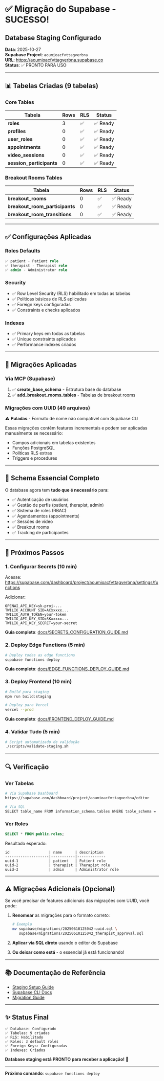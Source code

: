 # ✅ Migração do Supabase - SUCESSO!

## Database Staging Configurado

**Data**: 2025-10-27  
**Supabase Project**: `aoumioacfvttagverbna`  
**URL**: https://aoumioacfvttagverbna.supabase.co  
**Status**: ✅ PRONTO PARA USO

---

## 📊 Tabelas Criadas (9 tabelas)

### Core Tables

| Tabela | Rows | RLS | Status |
|--------|------|-----|--------|
| **roles** | 3 | ✅ | ✅ Ready |
| **profiles** | 0 | ✅ | ✅ Ready |
| **user_roles** | 0 | ✅ | ✅ Ready |
| **appointments** | 0 | ✅ | ✅ Ready |
| **video_sessions** | 0 | ✅ | ✅ Ready |
| **session_participants** | 0 | ✅ | ✅ Ready |

### Breakout Rooms Tables

| Tabela | Rows | RLS | Status |
|--------|------|-----|--------|
| **breakout_rooms** | 0 | ✅ | ✅ Ready |
| **breakout_room_participants** | 0 | ✅ | ✅ Ready |
| **breakout_room_transitions** | 0 | ✅ | ✅ Ready |

---

## ✅ Configurações Aplicadas

### Roles Defaults
```sql
✅ patient - Patient role
✅ therapist - Therapist role
✅ admin - Administrator role
```

### Security
- ✅ Row Level Security (RLS) habilitado em todas as tabelas
- ✅ Políticas básicas de RLS aplicadas
- ✅ Foreign keys configuradas
- ✅ Constraints e checks aplicados

### Indexes
- ✅ Primary keys em todas as tabelas
- ✅ Unique constraints aplicados
- ✅ Performance indexes criados

---

## 🔄 Migrações Aplicadas

### Via MCP (Supabase)
1. ✅ **create_base_schema** - Estrutura base do database
2. ✅ **add_breakout_rooms_tables** - Tabelas de breakout rooms

### Migrações com UUID (49 arquivos)
⚠️ **Puladas** - Formato de nome não compatível com Supabase CLI

Essas migrações contêm features incrementais e podem ser aplicadas manualmente se necessário:
- Campos adicionais em tabelas existentes  
- Funções PostgreSQL
- Políticas RLS extras
- Triggers e procedures

---

## 📝 Schema Essencial Completo

O database agora tem **tudo que é necessário** para:
- ✅ Autenticação de usuários
- ✅ Gestão de perfis (patient, therapist, admin)
- ✅ Sistema de roles (RBAC)
- ✅ Agendamentos (appointments)
- ✅ Sessões de vídeo
- ✅ Breakout rooms
- ✅ Tracking de participantes

---

## 🎯 Próximos Passos

### 1. Configurar Secrets (10 min)

Acesse: https://supabase.com/dashboard/project/aoumioacfvttagverbna/settings/functions

Adicionar:
```
OPENAI_API_KEY=sk-proj-...
TWILIO_ACCOUNT_SID=ACxxxxx...
TWILIO_AUTH_TOKEN=your-token
TWILIO_API_KEY_SID=SKxxxxx...
TWILIO_API_KEY_SECRET=your-secret
```

**Guia completo**: [docs/SECRETS_CONFIGURATION_GUIDE.md](docs/SECRETS_CONFIGURATION_GUIDE.md)

### 2. Deploy Edge Functions (5 min)

```bash
# Deploy todas as edge functions
supabase functions deploy
```

**Guia completo**: [docs/EDGE_FUNCTIONS_DEPLOY_GUIDE.md](docs/EDGE_FUNCTIONS_DEPLOY_GUIDE.md)

### 3. Deploy Frontend (10 min)

```bash
# Build para staging
npm run build:staging

# Deploy para Vercel
vercel --prod
```

**Guia completo**: [docs/FRONTEND_DEPLOY_GUIDE.md](docs/FRONTEND_DEPLOY_GUIDE.md)

### 4. Validar Tudo (5 min)

```bash
# Script automatizado de validação
./scripts/validate-staging.sh
```

---

## 🔍 Verificação

### Ver Tabelas

```bash
# Via Supabase Dashboard
https://supabase.com/dashboard/project/aoumioacfvttagverbna/editor

# Via SQL
SELECT table_name FROM information_schema.tables WHERE table_schema = 'public';
```

### Ver Roles

```sql
SELECT * FROM public.roles;
```

Resultado esperado:
```
id                  | name      | description
--------------------|-----------|-------------
uuid-1              | patient   | Patient role
uuid-2              | therapist | Therapist role
uuid-3              | admin     | Administrator role
```

---

## ⚠️ Migrações Adicionais (Opcional)

Se você precisar de features adicionais das migrações com UUID, você pode:

1. **Renomear** as migrações para o formato correto:
   ```bash
   # Exemplo
   mv supabase/migrations/20250610125042-uuid.sql \
      supabase/migrations/20250610125042_therapist_approval.sql
   ```

2. **Aplicar via SQL direto** usando o editor do Supabase

3. **Ou deixar como está** - o essencial já está funcionando!

---

## 📚 Documentação de Referência

- [Staging Setup Guide](docs/STAGING_SETUP.md)
- [Supabase CLI Docs](https://supabase.com/docs/guides/cli)
- [Migration Guide](https://supabase.com/docs/guides/cli/local-development#database-migrations)

---

## ✨ Status Final

```
✅ Database: Configurado
✅ Tabelas: 9 criadas
✅ RLS: Habilitado
✅ Roles: 3 default roles
✅ Foreign Keys: Configuradas
✅ Indexes: Criados
```

**Database staging está PRONTO para receber a aplicação!** 🎉

---

**Próximo comando**: `supabase functions deploy`

